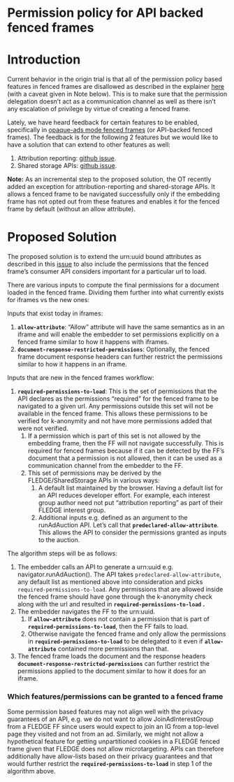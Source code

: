 
# **Permission policy for API backed fenced frames**


# **Introduction**

Current behavior in the origin trial is that all of the permission policy based features in fenced frames are disallowed as described in the explainer [here](https://github.com/WICG/fenced-frame/blob/master/explainer/permission_document_policies.md#permission-policy) (with a caveat given in Note below). This is to make sure that the permission delegation doesn’t act as a communication channel as well as there isn’t any escalation of privilege by virtue of creating a fenced frame.

 

Lately, we have heard feedback for certain features to be enabled, specifically in [opaque-ads mode fenced frames](https://github.com/WICG/fenced-frame/blob/master/explainer/modes.md#opaque-ads) (or API-backed fenced frames). The feedback is for the following 2 features but we would like to have a solution that can extend to other features as well:



1. Attribution reporting: [github issue](https://github.com/WICG/fenced-frame/issues/37).
2. Shared storage APIs: [github issue](https://github.com/WICG/fenced-frame/issues/44).

**Note:** As an incremental step to the proposed solution, the OT recently added  an exception for attribution-reporting and shared-storage APIs.
It allows a fenced frame to be navigated successfully only if the embedding frame has not opted out from these features and enables it for the fenced frame by default (without an allow attribute). 


# **Proposed Solution**

The proposed solution is to extend the urn:uuid bound attributes as described in this [issue](https://github.com/WICG/fenced-frame/issues/48) to also include the permissions that the fenced frame’s consumer API considers important for a particular url to load. 

There are various inputs to compute the final permissions for a document loaded in the fenced frame. Dividing them further into what currently exists for iframes vs the new ones:

Inputs that exist today in iframes:



1. **`allow-attribute`**: “Allow” attribute will have the same semantics as in an iframe and will enable the embedder to set permissions explicitly on a fenced frame similar to how it happens with iframes. 
2. **`document-response-restricted-permissions`**: Optionally, the fenced frame document response headers can further restrict the permissions similar to how it happens in an iframe. 

Inputs that are new in the fenced frames workflow:



1. **`required-permissions-to-load`**: This is the set of permissions that the API declares as the permissions “required” for the fenced frame to be navigated to a given url. Any permissions outside this set will not be available in the fenced frame. This allows these permissions to be verified for k-anonymity and not have more permissions added that were not verified. 
    1. If a permission which is part of this set is not allowed by the embedding frame, then the FF will not navigate successfully. This is required for fenced frames because if it can be detected by the FF’s document that a permission is not allowed, then it can be used as a communication channel from the embedder to the FF.
    2. This set of permissions may be derived by the FLEDGE/SharedStorage APIs in various ways:
        1. A default list maintained by the browser. Having a default list for an API  reduces developer effort. For example, each interest group author need not put “attribution reporting” as part of their FLEDGE interest group.
        2. Additional inputs e.g. defined as an argument to the runAdAuction API. Let’s call that **`predeclared-allow-attribute`**. This allows the API to consider the permissions granted as inputs to the auction. 

The algorithm steps will be as follows:



1. The embedder calls an API to generate a urn:uuid e.g. navigator.runAdAuction(). The API takes `predeclared-allow-attribute`, any default list as mentioned above into consideration and picks `required-permissions-to-load`. Any permissions that are allowed inside the fenced frame should have gone through the k-anonymity check along with the url and resulted in **`required-permissions-to-load` .**
2. The embedder navigates the FF to the urn:uuid. 
    1. If **`allow-attribute`** does not contain a permission that is part of **`required-permissions-to-load`**, then the FF fails to load.
    2. Otherwise navigate the fenced frame and only allow the permissions in **`required-permissions-to-load`** to be delegated to it even if **`allow-attribute`** contained more permissions than that.
3. The fenced frame loads the document and the response headers **`document-response-restricted-permissions`** can further restrict the permissions applied to the document similar to how it does for an iframe.

### Which features/permissions can be granted to a fenced frame

Some permission based features may not align well with the privacy guarantees of an API, e.g. we do not want to allow JoinAdInterestGroup from a FLEDGE FF since users would expect to join an IG from a top-level page they visited and not from an ad. Similarly, we might not allow a hypothetical feature for getting unpartitioned cookies in a FLEDGE fenced frame given that FLEDGE does not allow microtargeting. APIs can therefore additionally have allow-lists based on their privacy guarantees and that would further restrict the **`required-permissions-to-load`** in step 1 of the algorithm above.
